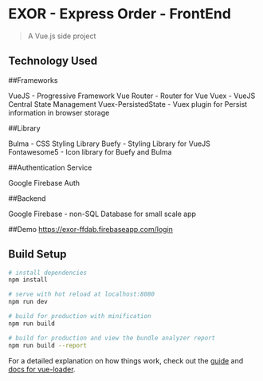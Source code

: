 # EXOR - Express Order - FrontEnd

> A Vue.js side project

## Technology Used
##Frameworks

VueJS - Progressive Framework
Vue Router - Router for Vue
Vuex - VueJS Central State Management
Vuex-PersistedState - Vuex plugin for Persist information in browser storage

##Library

Bulma - CSS Styling Library
Buefy - Styling Library for VueJS
Fontawesome5 - Icon library for Buefy and Bulma

##Authentication Service

Google Firebase Auth

##Backend

Google Firebase - non-SQL Database for small scale app

##Demo
https://exor-ffdab.firebaseapp.com/login

## Build Setup

``` bash
# install dependencies
npm install

# serve with hot reload at localhost:8080
npm run dev

# build for production with minification
npm run build

# build for production and view the bundle analyzer report
npm run build --report
```

For a detailed explanation on how things work, check out the [guide](http://vuejs-templates.github.io/webpack/) and [docs for vue-loader](http://vuejs.github.io/vue-loader).
